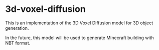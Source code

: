 # 3d-voxel-diffusion

This is an implementation of the 3D Voxel Diffusion model for 3D object generation. 

In the future, this model will be used to generate Minecraft building with NBT format.